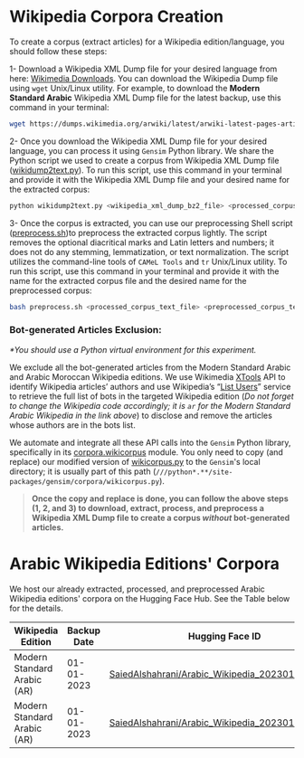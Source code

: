 # Wikipedia Corpora Creation

To create a corpus (extract articles) for a Wikipedia edition/language, you should follow these steps:

1- Download a Wikipedia XML Dump file for your desired language from here: [Wikimedia Downloads](https://dumps.wikimedia.org/backup-index.html). You can download the Wikipedia Dump file using `wget` Unix/Linux utility. For example, to download the **Modern Standard Arabic** Wikipedia XML Dump file for the latest backup, use this command in your terminal:

```bash
wget https://dumps.wikimedia.org/arwiki/latest/arwiki-latest-pages-articles.xml.bz2
```

2- Once you download the Wikipedia XML Dump file for your desired language, you can process it using `Gensim` Python library. We share the Python script we used to create a corpus from Wikipedia XML Dump file ([wikidump2text.py](https://github.com/SaiedAlshahrani/performance-implications/blob/main/Wikipedia-Corpora-Creation/wikidump2text.py)). To run this script, use this command in your terminal and provide it with the Wikipedia XML Dump file and your desired name for the extracted corpus:

```bash
python wikidump2text.py <wikipedia_xml_dump_bz2_file> <processed_corpus_text_file> 
```

3- Once the corpus is extracted, you can use our preprocessing Shell script ([preprocess.sh](https://github.com/SaiedAlshahrani/performance-implications/blob/main/Wikipedia-Corpora-Creation/preprocess.sh))to preprocess the extracted corpus lightly. The script removes the optional diacritical marks and Latin letters and numbers; it does not do any stemming, lemmatization, or text normalization. The script utilizes the command-line tools of `CAMeL Tools` and `tr` Unix/Linux utility. To run this script, use this command in your terminal and provide it with the name for the extracted corpus file and the desired name for the preprocessed corpus:

```bash
bash preprocess.sh <processed_corpus_text_file> <preprocessed_corpus_text_file>
```

### Bot-generated Articles Exclusion: 
_*You should use a Python virtual environment for this experiment._

We exclude all the bot-generated articles from the Modern Standard Arabic and Arabic Moroccan Wikipedia editions. We use Wikimedia [XTools](https://www.mediawiki.org/wiki/XTools) API to identify Wikipedia articles’ authors and use Wikipedia’s “[List Users](https://ar.wikipedia.org/wiki/خاص:عرض_المستخدمين)” service to retrieve the full list of bots in the targeted Wikipedia edition (*Do not forget to change the Wikipedia code accordingly; it is `ar` for the Modern Standard Arabic Wikipedia in the link above*) to disclose and remove the articles whose authors are in the bots list. 

We automate and integrate all these API calls into the `Gensim` Python library, specifically in its [corpora.wikicorpus](https://radimrehurek.com/gensim/corpora/wikicorpus.html) module. You only need to copy (and replace) our modified version of [wikicorpus.py](https://github.com/SaiedAlshahrani/performance-implications/blob/main/Wikipedia-Corpora-Creation/wikicorpus.py) to the `Gensim`'s local directory; it is usually part of this path (`///python*.**/site-packages/gensim/corpora/wikicorpus.py`).


> **Once the copy and replace is done, you can follow the above steps (1, 2, and 3) to download, extract, process, and preprocess a Wikipedia XML Dump file to create a corpus _without_ bot-generated articles.** 


# Arabic Wikipedia Editions' Corpora
We host our already extracted, processed, and preprocessed Arabic Wikipedia editions' corpora on the Hugging Face Hub. See the Table below for the details.

| Wikipedia Edition     | Backup Date | Hugging Face ID |
| ----------- | ----------- |----------- |
| Modern Standard Arabic (AR)| 01-01-2023 | [SaiedAlshahrani/Arabic\_Wikipedia\_20230101\_bots](https://huggingface.co/datasets/SaiedAlshahrani/Arabic_Wikipedia_20230101_bots)|
| Modern Standard Arabic (AR)| 01-01-2023 | [SaiedAlshahrani/Arabic\_Wikipedia\_20230101\_nobots](https://huggingface.co/datasets/SaiedAlshahrani/Arabic_Wikipedia_20230101_nobots)|
